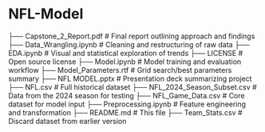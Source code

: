 # NFL-Model
├── Capstone_2_Report.pdf # Final report outlining approach and findings
├── Data_Wrangling.ipynb # Cleaning and restructuring of raw data
├── EDA.ipynb # Visual and statistical exploration of trends
├── LICENSE # Open source license
├── Model.ipynb # Model training and evaluation workflow
├── Model_Parameters.rtf # Grid search/best parameters summary
├── NFL MODEL.pptx # Presentation deck summarizing project
├── NFL.csv # Full historical dataset
├── NFL_2024_Season_Subset.csv # Data from the 2024 season for testing
├── NFL_Game_Data.csv # Core dataset for model input
├── Preprocessing.ipynb # Feature engineering and transformation
├── README.md # This file
├── Team_Stats.csv # Discard dataset from earlier version
